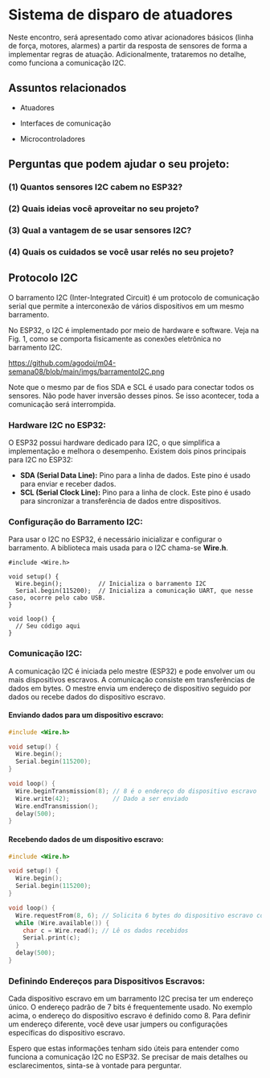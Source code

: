 # Sistema de disparo de atuadores

Neste encontro, será apresentado como ativar acionadores básicos (linha de força, motores, alarmes) a partir da resposta de sensores de forma a implementar regras de atuação. Adicionalmente, trataremos no detalhe, como funciona a comunicação I2C.

## Assuntos relacionados

- Atuadores

- Interfaces de comunicação

- Microcontroladores

## Perguntas que podem ajudar o seu projeto:

### (1) Quantos sensores I2C cabem no ESP32?

### (2) Quais ideias você aproveitar no seu projeto?

### (3) Qual a vantagem de se usar sensores I2C?

### (4) Quais os cuidados se você usar relés no seu projeto?


## Protocolo I2C

O barramento I2C (Inter-Integrated Circuit) é um protocolo de comunicação serial que permite a interconexão de vários dispositivos em um mesmo barramento. 

No ESP32, o I2C é implementado por meio de hardware e software. Veja na Fig. 1, como se comporta fisicamente as conexões eletrônica no barramento I2C.

https://github.com/agodoi/m04-semana08/blob/main/imgs/barramentoI2C.png

Note que o mesmo par de fios SDA e SCL é usado para conectar todos os sensores. Não pode haver inversão desses pinos. Se isso acontecer, toda a comunicação será interrompida.

### Hardware I2C no ESP32:

O ESP32 possui hardware dedicado para I2C, o que simplifica a implementação e melhora o desempenho. Existem dois pinos principais para I2C no ESP32:

- **SDA (Serial Data Line):** Pino para a linha de dados. Este pino é usado para enviar e receber dados.
- **SCL (Serial Clock Line):** Pino para a linha de clock. Este pino é usado para sincronizar a transferência de dados entre dispositivos.

### Configuração do Barramento I2C:

Para usar o I2C no ESP32, é necessário inicializar e configurar o barramento. A biblioteca mais usada para o I2C chama-se **Wire.h**.

```
#include <Wire.h>

void setup() {
  Wire.begin();          // Inicializa o barramento I2C
  Serial.begin(115200);  // Inicializa a comunicação UART, que nesse caso, ocorre pelo cabo USB.
}

void loop() {
  // Seu código aqui
}
```

### Comunicação I2C:

A comunicação I2C é iniciada pelo mestre (ESP32) e pode envolver um ou mais dispositivos escravos. A comunicação consiste em transferências de dados em bytes. O mestre envia um endereço de dispositivo seguido por dados ou recebe dados do dispositivo escravo.

#### Enviando dados para um dispositivo escravo:

```cpp
#include <Wire.h>

void setup() {
  Wire.begin();
  Serial.begin(115200);
}

void loop() {
  Wire.beginTransmission(8); // 8 é o endereço do dispositivo escravo
  Wire.write(42);            // Dado a ser enviado
  Wire.endTransmission();
  delay(500);
}
```

#### Recebendo dados de um dispositivo escravo:

```cpp
#include <Wire.h>

void setup() {
  Wire.begin();
  Serial.begin(115200);
}

void loop() {
  Wire.requestFrom(8, 6); // Solicita 6 bytes do dispositivo escravo com endereço 8
  while (Wire.available()) {
    char c = Wire.read(); // Lê os dados recebidos
    Serial.print(c);
  }
  delay(500);
}
```

### Definindo Endereços para Dispositivos Escravos:

Cada dispositivo escravo em um barramento I2C precisa ter um endereço único. O endereço padrão de 7 bits é frequentemente usado. No exemplo acima, o endereço do dispositivo escravo é definido como 8. Para definir um endereço diferente, você deve usar jumpers ou configurações específicas do dispositivo escravo.

Espero que estas informações tenham sido úteis para entender como funciona a comunicação I2C no ESP32. Se precisar de mais detalhes ou esclarecimentos, sinta-se à vontade para perguntar.
